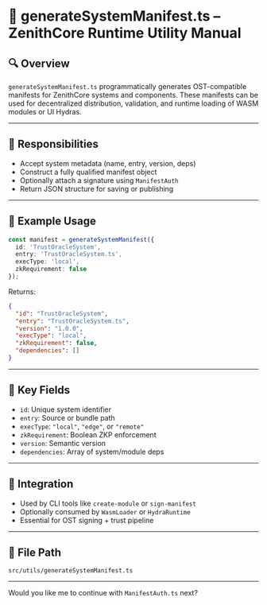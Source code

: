 
# 🧾 generateSystemManifest.ts – ZenithCore Runtime Utility Manual

## 🔍 Overview

`generateSystemManifest.ts` programmatically generates OST-compatible manifests for ZenithCore systems and components. These manifests can be used for decentralized distribution, validation, and runtime loading of WASM modules or UI Hydras.

---

## 🎯 Responsibilities

- Accept system metadata (name, entry, version, deps)
- Construct a fully qualified manifest object
- Optionally attach a signature using `ManifestAuth`
- Return JSON structure for saving or publishing

---

## 🧠 Example Usage

```ts
const manifest = generateSystemManifest({
  id: 'TrustOracleSystem',
  entry: 'TrustOracleSystem.ts',
  execType: 'local',
  zkRequirement: false
});
```

Returns:
```json
{
  "id": "TrustOracleSystem",
  "entry": "TrustOracleSystem.ts",
  "version": "1.0.0",
  "execType": "local",
  "zkRequirement": false,
  "dependencies": []
}
```

---

## 🧩 Key Fields

- `id`: Unique system identifier
- `entry`: Source or bundle path
- `execType`: `"local"`, `"edge"`, or `"remote"`
- `zkRequirement`: Boolean ZKP enforcement
- `version`: Semantic version
- `dependencies`: Array of system/module deps

---

## 🔗 Integration

- Used by CLI tools like `create-module` or `sign-manifest`
- Optionally consumed by `WasmLoader` or `HydraRuntime`
- Essential for OST signing + trust pipeline

---

## 📁 File Path

```
src/utils/generateSystemManifest.ts
```

---

Would you like me to continue with `ManifestAuth.ts` next?
